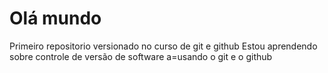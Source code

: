 # Olá mundo

Primeiro repositorio versionado no curso de git e github
Estou aprendendo sobre controle de versão de software a=usando o git e o github
